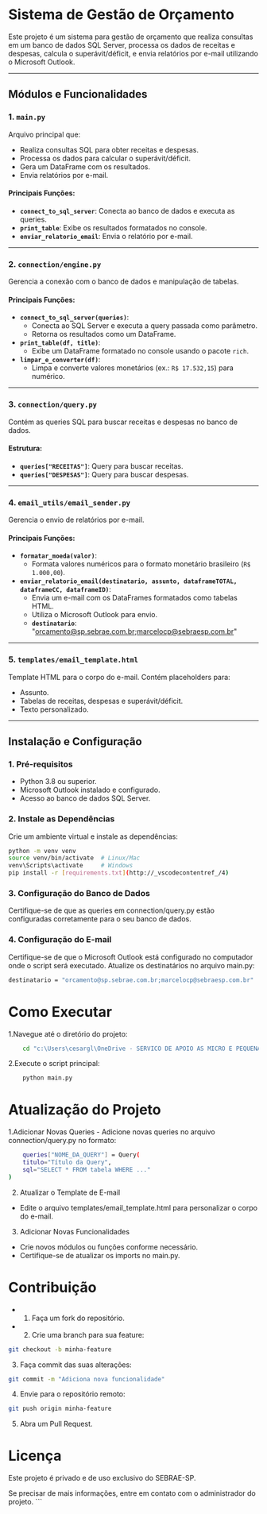 # Sistema de Gestão de Orçamento

Este projeto é um sistema para gestão de orçamento que realiza consultas em um banco de dados SQL Server, processa os dados de receitas e despesas, calcula o superávit/déficit, e envia relatórios por e-mail utilizando o Microsoft Outlook.

---

## Módulos e Funcionalidades

### 1. `main.py`
Arquivo principal que:
- Realiza consultas SQL para obter receitas e despesas.
- Processa os dados para calcular o superávit/déficit.
- Gera um DataFrame com os resultados.
- Envia relatórios por e-mail.

#### Principais Funções:
- **`connect_to_sql_server`**: Conecta ao banco de dados e executa as queries.
- **`print_table`**: Exibe os resultados formatados no console.
- **`enviar_relatorio_email`**: Envia o relatório por e-mail.

---

### 2. `connection/engine.py`
Gerencia a conexão com o banco de dados e manipulação de tabelas.

#### Principais Funções:
- **`connect_to_sql_server(queries)`**:
  - Conecta ao SQL Server e executa a query passada como parâmetro.
  - Retorna os resultados como um DataFrame.
- **`print_table(df, title)`**:
  - Exibe um DataFrame formatado no console usando o pacote `rich`.
- **`limpar_e_converter(df)`**:
  - Limpa e converte valores monetários (ex.: `R$ 17.532,15`) para numérico.

---

### 3. `connection/query.py`
Contém as queries SQL para buscar receitas e despesas no banco de dados.

#### Estrutura:
- **`queries["RECEITAS"]`**: Query para buscar receitas.
- **`queries["DESPESAS"]`**: Query para buscar despesas.

---

### 4. `email_utils/email_sender.py`
Gerencia o envio de relatórios por e-mail.

#### Principais Funções:
- **`formatar_moeda(valor)`**:
  - Formata valores numéricos para o formato monetário brasileiro (`R$ 1.000,00`).
- **`enviar_relatorio_email(destinatario, assunto, dataframeTOTAL, dataframeCC, dataframeID)`**:
  - Envia um e-mail com os DataFrames formatados como tabelas HTML.
  - Utiliza o Microsoft Outlook para envio.
  - **`destinatario`**: "orcamento@sp.sebrae.com.br;marcelocp@sebraesp.com.br"

---

### 5. `templates/email_template.html`
Template HTML para o corpo do e-mail. Contém placeholders para:
- Assunto.
- Tabelas de receitas, despesas e superávit/déficit.
- Texto personalizado.

---

## Instalação e Configuração

### 1. Pré-requisitos
- Python 3.8 ou superior.
- Microsoft Outlook instalado e configurado.
- Acesso ao banco de dados SQL Server.

### 2. Instale as Dependências
Crie um ambiente virtual e instale as dependências:
```bash
python -m venv venv
source venv/bin/activate  # Linux/Mac
venv\Scripts\activate     # Windows
pip install -r [requirements.txt](http://_vscodecontentref_/4)
```

### 3. Configuração do Banco de Dados
Certifique-se de que as queries em connection/query.py estão configuradas corretamente para o seu banco de dados.
### 4. Configuração do E-mail
Certifique-se de que o Microsoft Outlook está configurado no computador onde o script será executado.
Atualize os destinatários no arquivo main.py:
```bash
destinatario = "orcamento@sp.sebrae.com.br;marcelocp@sebraesp.com.br"
```
# Como Executar
1.Navegue até o diretório do projeto:
```bash
    cd "c:\Users\cesargl\OneDrive - SERVICO DE APOIO AS MICRO E PEQUENAS EMPRESAS DE SAO PAULO - SEBRAE\Área de Trabalho\Orcamento"
``` 
2.Execute o script principal:
```bash
    python main.py
```
# Atualização do Projeto
1.Adicionar Novas Queries
     - Adicione novas queries no arquivo connection/query.py no formato:
```bash
    queries["NOME_DA_QUERY"] = Query(
    titulo="Título da Query",
    sql="SELECT * FROM tabela WHERE ..."
)
```
2. Atualizar o Template de E-mail
- Edite o arquivo templates/email_template.html para personalizar o corpo do e-mail.

3. Adicionar Novas Funcionalidades
- Crie novos módulos ou funções conforme necessário.
- Certifique-se de atualizar os imports no main.py.

# Contribuição
- 1. Faça um fork do repositório.
- 2. Crie uma branch para sua feature:
```bash
git checkout -b minha-feature
```
3. Faça commit das suas alterações:
```bash
git commit -m "Adiciona nova funcionalidade"
```
4. Envie para o repositório remoto:
```bash
git push origin minha-feature
```
5. Abra um Pull Request.
    
# Licença
Este projeto é privado e de uso exclusivo do SEBRAE-SP.

Se precisar de mais informações, entre em contato com o administrador do projeto. ```





